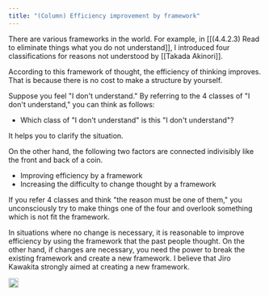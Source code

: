 ```yaml
---
title: "(Column) Efficiency improvement by framework"
---
```


There are various frameworks in the world. For example, in [[(4.4.2.3) Read to eliminate things what you do not understand]], I introduced four classifications for reasons not understood by [[Takada Akinori]].

According to this framework of thought, the efficiency of thinking improves. That is because there is no cost to make a structure by yourself.

Suppose you feel "I don't understand." By referring to the 4 classes of "I don't understand," you can think as follows:

- Which class of "I don't understand" is this "I don't understand"?

It helps you to clarify the situation.

On the other hand, the following two factors are connected indivisibly like the front and back of a coin.

- Improving efficiency by a framework
- Increasing the difficulty to change thought by a framework

If you refer 4 classes and think "the reason must be one of them," you unconsciously try to make things one of the four and overlook something which is not fit the framework.

In situations where no change is necessary, it is reasonable to improve efficiency by using the framework that the past people thought. On the other hand, if changes are necessary, you need the power to break the existing framework and create a new framework. I believe that Jiro Kawakita strongly aimed at creating a new framework.

<img src='https://scrapbox.io/api/pages/nishio-en/en/icon' alt='en.icon' height="19.5"/>